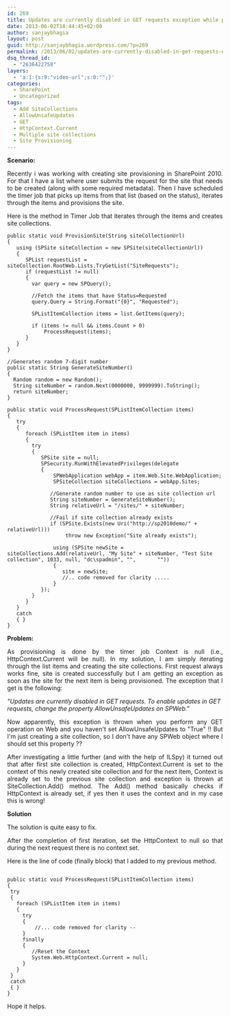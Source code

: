 ```yaml
---
id: 269
title: Updates are currently disabled in GET requests exception while provisioning multiple site collections
date: 2013-06-02T18:44:45+02:00
author: sanjaybhagia
layout: post
guid: http://sanjaybhagia.wordpress.com/?p=269
permalink: /2013/06/02/updates-are-currently-disabled-in-get-requests-exception-while-provisioning-multiple-site-collections/
dsq_thread_id:
  - "2636422758"
layers:
  - 'a:1:{s:9:"video-url";s:0:"";}'
categories:
  - SharePoint
  - Uncategorized
tags:
  - Add SiteCollections
  - AllowUnsafeUpdates
  - GET
  - HttpContext.Current
  - Multiple site collections
  - Site Provisioning
---
```

<strong>Scenario:</strong>
<p style="text-align:justify;">Recently i was working with creating site provisioning in SharePoint 2010. For that I have a list where user submits the request for the site that needs to be created (along with some required metadata). Then I have scheduled the timer job that picks up items from that list (based on the status), iterates through the items and provisions the site.</p>
<p style="text-align:justify;">Here is the method in Timer Job that iterates through the items and creates site collections.</p>

<pre><code class="csharp">public static void ProvisionSite(String siteCollectionUrl)
{
   using (SPSite siteCollection = new SPSite(siteCollectionUrl))
   {
      SPList requestList = siteCollection.RootWeb.Lists.TryGetList(&quot;SiteRequests&quot;);
      if (requestList != null)
      {
        var query = new SPQuery();

        //Fetch the items that have Status=Requested
        query.Query = String.Format(&quot;{0}&quot;, &quot;Requested&quot;);

        SPListItemCollection items = list.GetItems(query);

        if (items != null &amp;&amp; items.Count &gt; 0)
            ProcessRequest(items);
      }
   }
}

//Generates random 7-digit number
public static String GenerateSiteNumber()
{
  Random random = new Random();
  String siteNumber = random.Next(0000000, 9999999).ToString();
  return siteNumber;
}

public static void ProcessRequest(SPListItemCollection items)
{
   try
   {
      foreach (SPListItem item in items)
      {
        try
        {
           SPSite site = null;
           SPSecurity.RunWithElevatedPrivileges(delegate
           {
               SPWebApplication webApp = item.Web.Site.WebApplication;
               SPSiteCollection siteCollections = webApp.Sites;

              //Generate random number to use as site collection url
              String siteNumber = GenerateSiteNumber();
              String relativeUrl = &quot;/sites/&quot; + siteNumber;

              //Fail if site collection already exists
              if (SPSite.Exists(new Uri(&quot;http://sp2010demo/&quot; + relativeUrl)))
                   throw new Exception(&quot;Site already exists&quot;);

               using (SPSite newSite = siteCollections.Add(relativeUrl, &quot;My Site&quot; + siteNumber, &quot;Test Site collection&quot;, 1033, null, &quot;dc\spadmin&quot;, &quot;&quot;,       &quot;&quot;))
               {
                  site = newSite;
                  //.. code removed for clarity .....
               }
           });
        }
      }
   }
   catch
   { }
}
</code></pre>

<strong>Problem:</strong>
<p style="text-align:justify;">As provisioning is done by the timer job Context is null (i.e., HttpContext.Current will be null). In my solution, I am simply iterating through the list items and creating the site collections. First request always works fine, site is created successfully but I am getting an exception as soon as the site for the next item is being provisioned. The exception that I get is the following:</p>
<em>"Updates are currently disabled in GET requests. To enable updates in GET requests, change the property AllowUnsafeUpdates on SPWeb."</em>
<p style="text-align:justify;">Now apparently, this exception is thrown when you perform any GET operation on Web and you haven't set AllowUnsafeUpdates to "True" !! But I'm just creating a site collection, so I don't have any SPWeb object where I should set this property ??</p>
<p style="text-align:justify;">After investigating a little further (and with the help of ILSpy) it turned out that after first site collection is created, HttpContext.Current is set to the context of this newly created site collection and for the next item, Context is already set to the previous site collection and exception is thrown at SiteCollection.Add() method. The Add() method basically checks if HttpContext is already set, if yes then it uses the context and in my case this is wrong!</p>
<strong>Solution</strong>
<p style="text-align:justify;">The solution is quite easy to fix.</p>
<p style="text-align:justify;">After the completion of first iteration, set the HttpContext to null so that during the next request there is no context set.</p>
<p style="text-align:justify;">Here is the line of code (finally block) that I added to my previous method.</p>

<pre><code class="csharp">
public static void ProcessRequest(SPListItemCollection items)
{
 try
 {
   foreach (SPListItem item in items)
   {
     try
     {
         //... code removed for clarity --
     }
     finally
     {
        //Reset the Context
        System.Web.HttpContext.Current = null;
     }
   }
 }
 catch
 { }
}
</code></pre>

Hope it helps.
